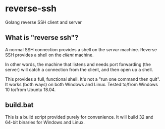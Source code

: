 # reverse-ssh
 Golang reverse SSH client and server

## What is "reverse ssh"?
A normal SSH connection provides a shell on the *server* machine. Reverse SSH provides a shell on the *client* machine.

In other words, the machine that listens and needs port forwarding (the server) will catch a connection from the client, and then open up a shell.

This provides a full, functional shell. It's not a "run one command then quit".  
It works (both ways) on both Windows and Linux. Tested to/from Windows 10 to/from Ubuntu 18.04.

## build.bat
This is a build script provided purely for convenience. It will build 32 and 64-bit binaries for Windows and Linux.
